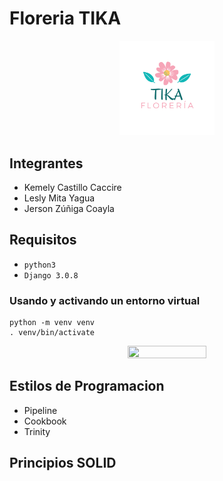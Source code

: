 # Floreria TIKA
<p align="center">
  <img width="30%" height="30%" src="imagen/TIKA.png">
</p>

## Integrantes
- Kemely Castillo Caccire
- Lesly Mita Yagua
- Jerson Zúñiga Coayla

## Requisitos
- `python3`
- `Django 3.0.8`

### Usando y activando un entorno virtual
```
python -m venv venv
. venv/bin/activate

```
<p align="center">
  <img width="50%" height="50%" src="imagen/tik.gif">
</p>

## Estilos de Programacion
- Pipeline
- Cookbook
- Trinity

## Principios SOLID

